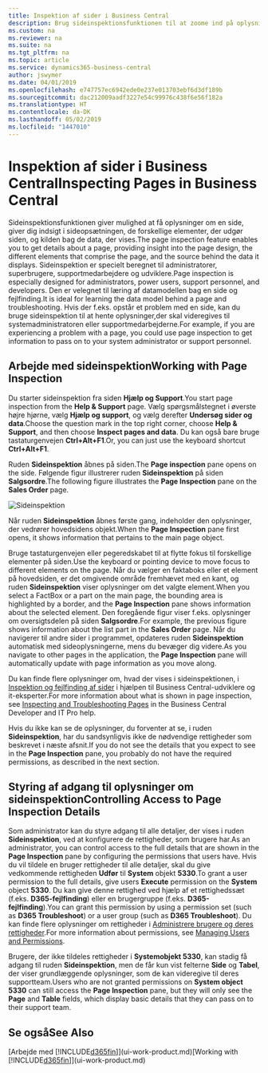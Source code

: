 ```yaml
---
title: Inspektion af sider i Business Central
description: Brug sideinspektionsfunktionen til at zoome ind på oplysninger om sideopsætningen og datakilden. Sideinspektion er velegnet til fejlfinding af problemer med dine data.
ms.custom: na
ms.reviewer: na
ms.suite: na
ms.tgt_pltfrm: na
ms.topic: article
ms.service: dynamics365-business-central
author: jswymer
ms.date: 04/01/2019
ms.openlocfilehash: e747757ec6942ede0e237e013703ebf6d3df189b
ms.sourcegitcommit: dac212009aadf3227e54c99976c438f6e56f182a
ms.translationtype: HT
ms.contentlocale: da-DK
ms.lasthandoff: 05/02/2019
ms.locfileid: "1447010"
---
```

# <a name="inspecting-pages-in-business-central"></a><span data-ttu-id="5db95-104">Inspektion af sider i Business Central</span><span class="sxs-lookup"><span data-stu-id="5db95-104">Inspecting Pages in Business Central</span></span>

<span data-ttu-id="5db95-105">Sideinspektionsfunktionen giver mulighed at få oplysninger om en side, giver dig indsigt i sideopsætningen, de forskellige elementer, der udgør siden, og kilden bag de data, der vises.</span><span class="sxs-lookup"><span data-stu-id="5db95-105">The page inspection feature enables you to get details about a page, providing insight into the page design, the different elements that comprise the page, and the source behind the data it displays.</span></span> <span data-ttu-id="5db95-106">Sideinspektion er specielt beregnet til administratorer, superbrugere, supportmedarbejdere og udviklere.</span><span class="sxs-lookup"><span data-stu-id="5db95-106">Page inspection is especially designed for administrators, power users, support personnel, and developers.</span></span> <span data-ttu-id="5db95-107">Den er velegnet til læring af datamodellen bag en side og fejlfinding.</span><span class="sxs-lookup"><span data-stu-id="5db95-107">It is ideal for learning the data model behind a page and troubleshooting.</span></span> <span data-ttu-id="5db95-108">Hvis der f.eks. opstår et problem med en side, kan du bruge sideinspektion til at hente oplysninger,der skal videregives til systemadministratoren eller supportmedarbejderne.</span><span class="sxs-lookup"><span data-stu-id="5db95-108">For example, if you are experiencing a problem with a page, you could use page inspection to get information to pass on to your system administrator or support personnel.</span></span>

## <a name="working-with-page-inspection"></a><span data-ttu-id="5db95-109">Arbejde med sideinspektion</span><span class="sxs-lookup"><span data-stu-id="5db95-109">Working with Page Inspection</span></span>

<span data-ttu-id="5db95-110">Du starter sideinspektion fra siden **Hjælp og Support**.</span><span class="sxs-lookup"><span data-stu-id="5db95-110">You start page inspection from the **Help & Support** page.</span></span> <span data-ttu-id="5db95-111">Vælg spørgsmålstegnet i øverste højre hjørne, vælg **Hjælp og support**, og vælg derefter **Undersøg sider og data**.</span><span class="sxs-lookup"><span data-stu-id="5db95-111">Choose the question mark in the top right corner, choose **Help & Support**, and then choose **Inspect pages and data**.</span></span> <span data-ttu-id="5db95-112">Du kan også bare bruge tastaturgenvejen **Ctrl+Alt+F1**.</span><span class="sxs-lookup"><span data-stu-id="5db95-112">Or, you can just use the keyboard shortcut **Ctrl+Alt+F1**.</span></span>

<span data-ttu-id="5db95-113">Ruden **Sideinspektion** åbnes på siden.</span><span class="sxs-lookup"><span data-stu-id="5db95-113">The **Page inspection** pane opens on the side.</span></span> <span data-ttu-id="5db95-114">Følgende figur illustrerer ruden **Sideinspektion** på siden **Salgsordre**.</span><span class="sxs-lookup"><span data-stu-id="5db95-114">The following figure illustrates the **Page Inspection** pane on the **Sales Order** page.</span></span>

![Sideinspektion](media/page-inspection-example.png)

<span data-ttu-id="5db95-116">Når ruden **Sideinspektion** åbnes første gang, indeholder den oplysninger, der vedrører hovedsidens objekt.</span><span class="sxs-lookup"><span data-stu-id="5db95-116">When the **Page Inspection** pane first opens, it shows information that pertains to the main page object.</span></span>

<span data-ttu-id="5db95-117">Bruge tastaturgenvejen eller pegeredskabet til at flytte fokus til forskellige elementer på siden.</span><span class="sxs-lookup"><span data-stu-id="5db95-117">Use the keyboard or pointing device to move focus to different elements on the page.</span></span> <span data-ttu-id="5db95-118">Når du vælger en faktaboks eller et element på hovedsiden, er det omgivende område fremhævet med en kant, og ruden **Sideinspektion** viser oplysninger om det valgte element.</span><span class="sxs-lookup"><span data-stu-id="5db95-118">When you select a FactBox or a part on the main page, the bounding area is highlighted by a border, and the **Page Inspection** pane shows information about the selected element.</span></span> <span data-ttu-id="5db95-119">Den foregående figur viser f.eks. oplysninger om oversigtsdelen på siden **Salgsordre**.</span><span class="sxs-lookup"><span data-stu-id="5db95-119">For example, the previous figure shows information about the list part in the **Sales Order** page.</span></span> <span data-ttu-id="5db95-120">Når du navigerer til andre sider i programmet, opdateres ruden **Sideinspektion** automatisk med sideoplysningerne, mens du bevæger dig videre.</span><span class="sxs-lookup"><span data-stu-id="5db95-120">As you navigate to other pages in the application, the **Page Inspection** pane will automatically update with page information as you move along.</span></span>

<span data-ttu-id="5db95-121">Du kan finde flere oplysninger om, hvad der vises i sideinspektionen, i [Inspektion og fejlfinding af sider](https://docs.microsoft.com/en-us/dynamics365/business-central/dev-itpro/developer/devenv-inspecting-pages) i hjælpen til Business Central-udviklere og it-eksperter.</span><span class="sxs-lookup"><span data-stu-id="5db95-121">For more information about what is shown in page inspection, see [Inspecting and Troubleshooting Pages](https://docs.microsoft.com/en-us/dynamics365/business-central/dev-itpro/developer/devenv-inspecting-pages) in the Business Central Developer and IT Pro help.</span></span>

<span data-ttu-id="5db95-122">Hvis du ikke kan se de oplysninger, du forventer at se, i ruden **Sideinspektion**, har du sandsynligvis ikke de nødvendige rettigheder som beskrevet i næste afsnit.</span><span class="sxs-lookup"><span data-stu-id="5db95-122">If you do not see the details that you expect to see in the **Page Inspection** pane, you probably do not have the required permissions, as described in the next section.</span></span>

## <a name="controlling-access-to-page-inspection-details"></a><span data-ttu-id="5db95-123">Styring af adgang til oplysninger om sideinspektion</span><span class="sxs-lookup"><span data-stu-id="5db95-123">Controlling Access to Page Inspection Details</span></span>

<span data-ttu-id="5db95-124">Som administrator kan du styre adgang til alle detaljer, der vises i ruden **Sideinspektion**, ved at konfigurere de rettigheder, som brugere har.</span><span class="sxs-lookup"><span data-stu-id="5db95-124">As an administrator, you can control access to the full details that are shown in the **Page Inspection** pane by configuring the permissions that users have.</span></span> <span data-ttu-id="5db95-125">Hvis du vil tildele en bruger rettigheder til alle detaljer, skal du give vedkommende rettigheden **Udfør** til **System** objekt **5330**.</span><span class="sxs-lookup"><span data-stu-id="5db95-125">To grant a user permission to the full details, give users **Execute** permission on the **System** object **5330**.</span></span> <span data-ttu-id="5db95-126">Du kan give denne rettighed ved hjælp af et rettighedssæt (f.eks. **D365-fejlfinding**) eller en brugergruppe (f.eks. **D365-fejlfinding**).</span><span class="sxs-lookup"><span data-stu-id="5db95-126">You can grant this permission by using a permission set (such as **D365 Troubleshoot**) or a user group (such as **D365 Troubleshoot**).</span></span> <span data-ttu-id="5db95-127">Du kan finde flere oplysninger om rettigheder i [Administrere brugere og deres rettigheder](ui-how-users-permissions.md).</span><span class="sxs-lookup"><span data-stu-id="5db95-127">For more information about permissions, see [Managing Users and Permissions](ui-how-users-permissions.md).</span></span>

<span data-ttu-id="5db95-128">Brugere, der ikke tildeles rettigheder i **Systemobjekt 5330**, kan stadig få adgang til ruden **Sideinspektion**, men de får kun vist felterne **Side** og **Tabel**, der viser grundlæggende oplysninger, som de kan videregive til deres supportteam.</span><span class="sxs-lookup"><span data-stu-id="5db95-128">Users who are not granted permissions on **System object 5330** can still access the **Page Inspection** pane, but they will only see the **Page** and **Table** fields, which display basic details that they can pass on to their support team.</span></span>

## <a name="see-also"></a><span data-ttu-id="5db95-129">Se også</span><span class="sxs-lookup"><span data-stu-id="5db95-129">See Also</span></span>

<span data-ttu-id="5db95-130">[Arbejde med [!INCLUDE[d365fin](includes/d365fin_md.md)]](ui-work-product.md)</span><span class="sxs-lookup"><span data-stu-id="5db95-130">[Working with [!INCLUDE[d365fin](includes/d365fin_md.md)]](ui-work-product.md)</span></span>  
